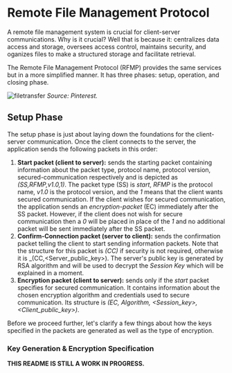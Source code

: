 # Remote File Management Protocol

A remote file management system is crucial for client-server communications. Why is it crucial? Well that is because it: centralizes data access and storage, oversees access control, maintains security, and oganizes files to make a structured storage and facilitate retrieval.

The Remote File Management Protocol (RFMP) provides the same services but in a more simplified manner. It has three phases: setup, operation, and closing phase.

![filetransfer](https://github.com/user-attachments/assets/b1c5b520-e6e4-43b4-b606-85c9ec80cdc2)
_Source: Pinterest._

## Setup Phase

The setup phase is just about laying down the foundations for the client-server communication. Once the client connects to the server, the application sends the following packets in this order:
1) **Start packet (client to server):** sends the starting packet containing information about the packet type, protocol name, protocol version, secured-communication respectively and is depicted as _(SS,RFMP,v1.0,1)_. The packet type (SS) is _start_, _RFMP_ is the protocol name, _v1.0_ is the protocol version, and the _1_ means that the client wants secured communication. If the client wishes for secured communication, the application sends an _encryption-packet_ (EC) immediately after the SS packet. However, if the client does not wish for secure communication then a _0_ will be placed in place of the _1_ and no additional packet will be sent immediately after the SS packet.
2) **Confirm-Connection packet (server to client):** sends the confirmation packet telling the client to start sending information packets. Note that the structure for this packet is _(CC)_ if security is not required, otherwise it is _(CC,<Server_public_key>). The server's public key is generated by RSA algorithm and will be used to decrypt the _Session Key_ which will be explained in a moment.
3) **Encryption packet (client to server):** sends only if the _start_ packet specifies for secured communication. It contains information about the chosen encryption algorithm and credentials used to secure communication. Its structure is _(EC, Algorithm, <Session_key>, <Client_public_key>)_.

Before we proceed further, let's clarify a few things about how the keys specified in the packets are generated as well as the type of encryption.

### Key Generation & Encryption Specification


**THIS README IS STILL A WORK IN PROGRESS.**
